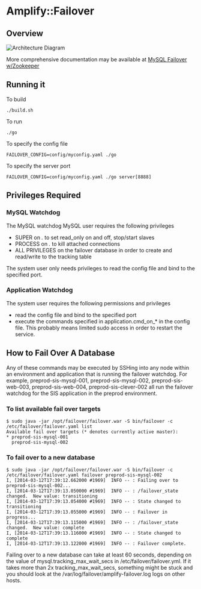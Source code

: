 # Amplify::Failover

## Overview

![Architecture Diagram](https://git.amplify.com/projects/SYSENG/repos/amplify-failover/browse/doc/img/mysql_zk_failover.png)

More comprehensive documentation may be available at [MySQL Failover w/Zookeeper](https://amplify-jira.atlassian.net/wiki/pages/viewpage.action?pageId=40829448)

## Running it

To build

    ./build.sh

To run

    ./go

To specify the config file

    FAILOVER_CONFIG=config/myconfig.yaml ./go

To specify the server port

    FAILOVER_CONFIG=config/myconfig.yaml ./go server[8888]


## Privileges Required

### MySQL Watchdog

The MySQL watchdog MySQL user requires the following privileges

- SUPER on *.* to set read_only on and off, stop/start slaves
- PROCESS on *.* to kill attached connections
- ALL PRIVILEGES on the failover database in order to create and read/write to the tracking table

The system user only needs privileges to read the config file and bind to the specified port.

### Application Watchdog

The system user requires the following permissions and privileges

- read the config file and bind to the specified port
- execute the commands specified in application.cmd_on_* in the config file.
  This probably means limited sudo access in order to restart the service.



## How to Fail Over A Database
Any of these commands may be executed by SSHing into any node within an environment and application that is running the failover watchdog.  For example, preprod-sis-mysql-001, preprod-sis-mysql-002, preprod-sis-web-003, preprod-sis-web-004, preprod-sis-clever-002 all run the failover watchdog for the SIS application in the preprod environment.

### To list available fail over targets
```
$ sudo java -jar /opt/failover/failover.war -S bin/failover -c /etc/failover/failover.yaml list
Available fail over targets (* denotes currently active master):
* preprod-sis-mysql-001
  preprod-sis-mysql-002
```

### To fail over to a new database
```
$ sudo java -jar /opt/failover/failover.war -S bin/failover -c /etc/failover/failover.yaml failover preprod-sis-mysql-002
I, [2014-03-12T17:39:12.662000 #1969]  INFO -- : Failing over to preprod-sis-mysql-002...
I, [2014-03-12T17:39:13.050000 #1969]  INFO -- : /failover_state changed.  New value: transitioning
I, [2014-03-12T17:39:13.054000 #1969]  INFO -- : State changed to transitioning
I, [2014-03-12T17:39:13.055000 #1969]  INFO -- : Failover in progress...
I, [2014-03-12T17:39:13.115000 #1969]  INFO -- : /failover_state changed.  New value: complete
I, [2014-03-12T17:39:13.116000 #1969]  INFO -- : State changed to complete
I, [2014-03-12T17:39:13.122000 #1969]  INFO -- : Failover complete.
```

Failing over to a new database can take at least 60 seconds, depending on the value of mysql.tracking_max_wait_secs in /etc/failover/failover.yml.  If it takes more than 2x tracking_max_wait_secs, something might be stuck and you should look at the /var/log/failover/amplify-failover.log logs on other hosts.

